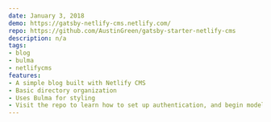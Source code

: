 ```yaml
---
date: January 3, 2018
demo: https://gatsby-netlify-cms.netlify.com/
repo: https://github.com/AustinGreen/gatsby-starter-netlify-cms
description: n/a
tags:
- blog
- bulma
- netlifycms
features:
- A simple blog built with Netlify CMS
- Basic directory organization
- Uses Bulma for styling
- Visit the repo to learn how to set up authentication, and begin modeling your content.
---
```

